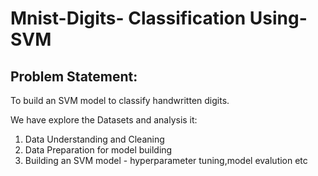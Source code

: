 # Mnist-Digits- Classification Using-SVM

## Problem Statement:
To build an SVM model to classify handwritten digits.

We  have explore the Datasets and analysis it:
1. Data Understanding and Cleaning
2. Data Preparation for model building
3. Building an SVM model - hyperparameter tuning,model evalution etc 

